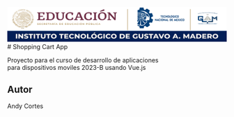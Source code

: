 <center>
    <img
    src="public\img\ITGAM.png"
    alt="Itgam Header" />
</center>
# Shopping Cart App

Proyecto para el curso de desarrollo de aplicaciones  
para dispositivos moviles 2023-B usando Vue.js

## Autor

Andy Cortes